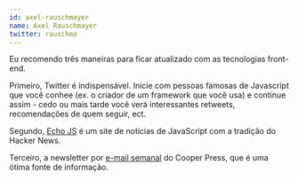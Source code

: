 ```yaml
---
id: axel-rauschmayer
name: Axel Rauschmayer
twitter: rauschma
---
```


Eu recomendo três maneiras para ficar atualizado com as tecnologias front-end.

Primeiro, Twitter é indispensável. Inicie com pessoas famosas de Javascript que você conhee (ex. o criador de um framework que você usa) e continue assim - cedo ou mais tarde você verá interessantes retweets, recomendações de quem seguir, ect.

Segundo, [Echo JS](http://www.echojs.com/) é um site de notícias de JavaScript com a tradição do Hacker News.

Terceiro, a newsletter por [e-mail semanal](https://cooperpress.com/) do Cooper Press, que é uma ótima fonte de informação.